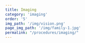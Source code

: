 ```yaml
---
title: Imaging
category: 'imaging'
order: '5'
img_path: '/img/vision.png'
page_img_path: '/img/family-1.jpg'
permalink: "/procedures/imaging/"
---
```

